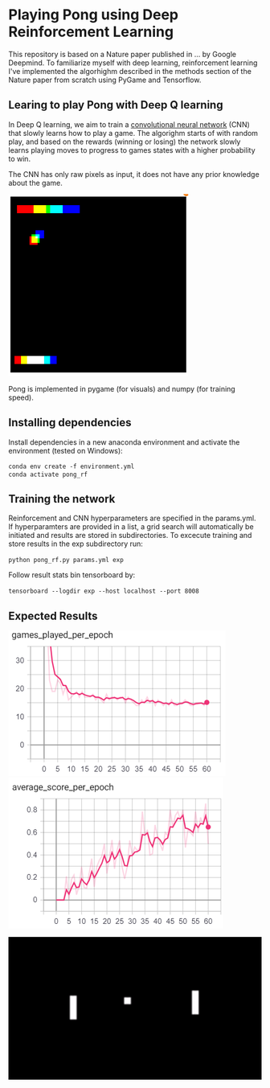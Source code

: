 # Playing Pong using Deep Reinforcement Learning

This repository is based on a Nature paper published in ... by Google Deepmind. To familiarize myself with deep learning, reinforcement learning I've implemented the algorhighm described in the methods section of the Nature paper from scratch using PyGame and Tensorflow.

## Learing to play Pong with Deep Q learning

In Deep Q learning, we aim to train a [convolutional neural network](https://en.wikipedia.org/wiki/Convolutional_neural_network) (CNN) that slowly learns how to play a game. The algorighm starts of with random play, and based on the rewards (winning or losing) the network slowly learns playing moves to progress to games states with a higher probability to win.

The CNN has only raw pixels as input, it does not have any prior knowledge about the game.

!['input pixels'](images/input_image_example.png)

Pong is implemented in pygame (for visuals) and numpy (for training speed).

## Installing dependencies

Install dependencies in a new anaconda environment and activate the environment (tested on Windows):

```
conda env create -f environment.yml
conda activate pong_rf
```

## Training the network

Reinforcement and CNN hyperparameters are specified in the params.yml. If hyperparamters are provided in a list, a grid search will automatically be initiated and results are stored in subdirectories. To excecute training and store results in the exp subdirectory run:

`python pong_rf.py params.yml exp`

Follow result stats bin tensorboard by:

`tensorboard --logdir exp --host localhost --port 8008`

## Expected Results

!["games per epoch"](images/games_per_epoch.png)
!["score per epoch"](images/score_per_epoch.png)

!["experienced play"](images/experienced_play.gif)


